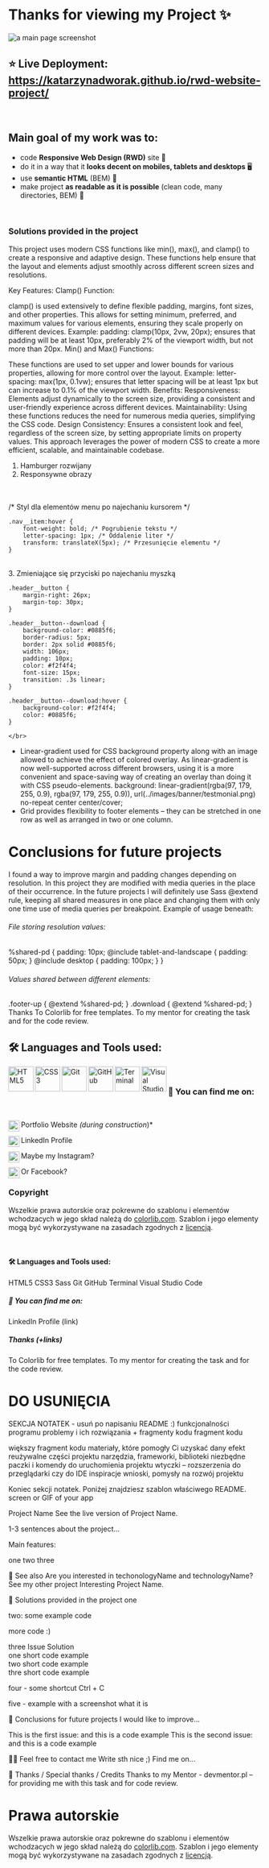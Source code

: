 # Thanks for viewing my Project ✨

![ a main page screenshot](./images/screen.png)
<br />

## :star: Live Deployment: https://katarzynadworak.github.io/rwd-website-project/
<br />

## Main goal of my work was to:
- code **Responsive Web Design (RWD)** site 📱
- do it in a way that it **looks decent on mobiles, tablets and desktops** 🖥️
- use **semantic HTML** (BEM) 📝
- make project **as readable as it is possible** (clean code, many directories, BEM) 📖
<br />

### Solutions provided in the project
This project uses modern CSS functions like min(), max(), and clamp() to create a responsive and adaptive design. These functions help ensure that the layout and elements adjust smoothly across different screen sizes and resolutions.

Key Features:
Clamp() Function:

clamp() is used extensively to define flexible padding, margins, font sizes, and other properties. This allows for setting minimum, preferred, and maximum values for various elements, ensuring they scale properly on different devices.
Example: padding: clamp(10px, 2vw, 20px); ensures that padding will be at least 10px, preferably 2% of the viewport width, but not more than 20px.
Min() and Max() Functions:

These functions are used to set upper and lower bounds for various properties, allowing for more control over the layout.
Example: letter-spacing: max(1px, 0.1vw); ensures that letter spacing will be at least 1px but can increase to 0.1% of the viewport width.
Benefits:
Responsiveness: Elements adjust dynamically to the screen size, providing a consistent and user-friendly experience across different devices.
Maintainability: Using these functions reduces the need for numerous media queries, simplifying the CSS code.
Design Consistency: Ensures a consistent look and feel, regardless of the screen size, by setting appropriate limits on property values.
This approach leverages the power of modern CSS to create a more efficient, scalable, and maintainable codebase.



1. Hamburger rozwijany
2. Responsywne obrazy 
</br>

</br>
/* Styl dla elementów menu po najechaniu kursorem */

    .nav__item:hover {
        font-weight: bold; /* Pogrubienie tekstu */
        letter-spacing: 1px; /* Oddalenie liter */
        transform: translateX(5px); /* Przesunięcie elementu */
    }
   
</br>  
3. Zmieniające się przyciski po najechaniu myszką
   
    .header__button {
        margin-right: 26px;
        margin-top: 30px;
    }
    
    .header__button--download {
        background-color: #0885f6;
        border-radius: 5px;
        border: 2px solid #0885f6;
        width: 106px;
        padding: 10px;
        color: #f2f4f4;
        font-size: 15px;
        transition: .3s linear;
    }

    .header__button--download:hover {
        background-color: #f2f4f4;
        color: #0885f6;
    }

    </br>

- Linear-gradient used for CSS background property along with an image allowed to achieve the effect of colored overlay. As linear-gradient is now well-supported across different browsers, using it is a more convenient and space-saving way of creating an overlay than doing it with CSS pseudo-elements.
background: linear-gradient(rgba(97, 179, 255, 0.9), rgba(97, 179, 255, 0.9)),
		    url(../images/banner/testmonial.png) no-repeat center center/cover;
- Grid provides flexibility to footer elements – they can be stretched in one row as well as arranged in two or one column.

# Conclusions for future projects
I found a way to improve margin and padding changes depending on resolution. In this project they are modified with media queries in the place of their occurrence. In the future projects I will definitely use Sass @extend rule, keeping all shared measures in one place and changing them with only one time use of media queries per breakpoint. Example of usage beneath:

###### File storing resolution values:
%shared-pd {
  padding: 10px;
  @include tablet-and-landscape {
    padding: 50px;
  }
  @include desktop {
    padding: 100px;
  }
}

###### Values shared between different elements:
.footer-up {
	@extend %shared-pd;
}
.download {
	@extend %shared-pd;
}
Thanks
To Colorlib for free templates.
To my mentor for creating the task and for the code review.

## 🛠️ Languages and Tools used: 


<img align="left" alt="HTML5" width="50px" src="https://raw.githubusercontent.com/github/explore/80688e429a7d4ef2fca1e82350fe8e3517d3494d/topics/html/html.png" />

<img align="left" alt="CSS3" width="50px" src="https://raw.githubusercontent.com/github/explore/80688e429a7d4ef2fca1e82350fe8e3517d3494d/topics/css/css.png" />

<img align="left" alt="Git" width="50px" src="https://raw.githubusercontent.com/github/explore/80688e429a7d4ef2fca1e82350fe8e3517d3494d/topics/git/git.png" />

<img align="left" alt="GitHub" width="50px" src="https://raw.githubusercontent.com/github/explore/78df643247d429f6cc873026c0622819ad797942/topics/github/github.png" />

<img align="left" alt="Terminal" width="50px" src="https://raw.githubusercontent.com/github/explore/80688e429a7d4ef2fca1e82350fe8e3517d3494d/topics/terminal/terminal.png" />

<img align="left" alt="Visual Studio Code" width="50px" src="https://raw.githubusercontent.com/github/explore/80688e429a7d4ef2fca1e82350fe8e3517d3494d/topics/visual-studio-code/visual-studio-code.png" />
<br />

### :blue_heart:  You can find me on:
<br/>

 Portfolio Website *(during construction*)* [<img align="left" alt="Portfolio" width="22px" src="https://raw.githubusercontent.com/iconic/open-iconic/master/svg/globe.svg" />][website]

 LinkedIn Profile [<img align="left" alt="Katarzynadworak LinkedIn" width="22px" src="https://cdn.jsdelivr.net/npm/simple-icons@v3/icons/linkedin.svg" />][linkedin]
 
 Maybe my Instagram? [<img align="left" alt="@katarzynadworakk instagram" width="22px" src="https://cdn.jsdelivr.net/npm/simple-icons@v3/icons/instagram.svg" />][instagram]

 Or Facebook? [<img align="left" alt="" width="22px" src="https://www.flaticon.com/svg/static/icons/svg/61/61045.svg" />][facebook]
<br />

### Copyright

Wszelkie prawa autorskie oraz pokrewne do szablonu i elementów wchodzacych w jego skład należą do [colorlib.com](https://colorlib.com).
Szablon i jego elementy mogą być wykorzystywane na zasadach zgodnych z [licencją](https://colorlib.com/wp/licence/).

[website]: google.com
[linkedin]: https://www.linkedin.com/in/katarzynadworak/
[instagram]: https://www.instagram.com/katarzynadworakk
[facebook]: https://www.facebook.com/katarzynadworakk
<br />



#### 🛠️ Languages and Tools used:
HTML5
CSS3
Sass
Git
GitHub
Terminal
Visual Studio Code

##### 💙 You can find me on:
LinkedIn Profile (link)

##### Thanks (+links)
To Colorlib for free templates.
To my mentor for creating the task and for the code review.

# DO USUNIĘCIA
SEKCJA NOTATEK - usuń po napisaniu README :)
funkcjonalności programu
problemy i ich rozwiązania + fragmenty kodu
fragment kodu

większy fragment kodu
materiały, które pomogły Ci uzyskać dany efekt
reużywalne części projektu
narzędzia, frameworki, biblioteki
niezbędne paczki i komendy do uruchomienia projektu
wtyczki – rozszerzenia do przeglądarki czy do IDE
inspiracje
wnioski, pomysły na rozwój projektu
 

Koniec sekcji notatek. Poniżej znajdziesz szablon właściwego README.
screen or GIF of your app

Project Name
See the live version of Project Name.

1-3 sentences about the project...

Main features:

one
two
three
 

🔗 See also
Are you interested in techonologyName and technologyName? See my other project Interesting Project Name.

🤔 Solutions provided in the project
one
 

two:
some example code

more code :)
 

three
Issue	Solution	
one	short code example	
two	short code example	
thre	short code example	
 

four - some shortcut Ctrl + C
 

five - example with a screenshot
what it is

 

💭 Conclusions for future projects
I would like to improve...

This is the first issue:
and this is a code example
This is the second issue:
and this is a code example
 

🙋‍♂️ Feel free to contact me
Write sth nice ;) Find me on...

 

👏 Thanks / Special thanks / Credits
Thanks to my Mentor - devmentor.pl – for providing me with this task and for code review.

# Prawa autorskie

Wszelkie prawa autorskie oraz pokrewne do szablonu i elementów wchodzacych w jego skład należą do [colorlib.com](https://colorlib.com).
Szablon i jego elementy mogą być wykorzystywane na zasadach zgodnych z [licencją](https://colorlib.com/wp/licence/).

